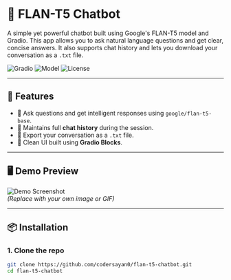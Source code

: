 # 🧠 FLAN-T5 Chatbot 

A simple yet powerful chatbot built using Google's FLAN-T5 model and Gradio. This app allows you to ask natural language questions and get clear, concise answers. It also supports chat history and lets you download your conversation as a `.txt` file.

![Gradio](https://img.shields.io/badge/UI-Gradio-ffb86c)
![Model](https://img.shields.io/badge/Model-FLAN--T5-blue)
![License](https://img.shields.io/badge/license-MIT-green)

---

## 🚀 Features

- 🔎 Ask questions and get intelligent responses using `google/flan-t5-base`.
- 💬 Maintains full **chat history** during the session.
- 📁 Export your conversation as a `.txt` file.
- 🧱 Clean UI built using **Gradio Blocks**.

---

## 🖥️ Demo Preview

![Demo Screenshot](https://github.com/codersayan0/flan-t5-chatbot/flan-t5.png)  
*(Replace with your own image or GIF)*

---

## 📦 Installation

### 1. Clone the repo
```bash
git clone https://github.com/codersayan0/flan-t5-chatbot.git
cd flan-t5-chatbot
